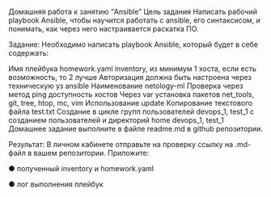 Домашняя работа к занятию “Ansible”
Цель задания
Написать рабочий playbook Ansible, чтобы научится работать с ansible, его синтаксисом, и понимать, как через него настраивается раскатка ПО.

Задание:
Необходимо написать playbook Ansible, который будет в себе содержать:

Имя плейбука homework.yaml
inventory, из минимум 1 хоста, если есть возможность, то 2 лучше
Авторизация должна быть настроена через техническую уз ansible
Наименование netology-ml
Проверка через метод ping доступность хостов
Через var установка пакетов net_tools, git, tree, htop, mc, vim
Использование update
Копирование текстового файла test.txt
Создание в цикле групп пользователей devops_1, test_1 с созданием пользователей и директорий home devops_1, test_1
Домашнее задание выполните в файле readme.md в github репозитории.

Результат:
В личном кабинете отправьте на проверку ссылку на .md-файл в вашем репозитории. Приложите:

● полученный inventory и homework.yaml

● лог выполнения плейбук
